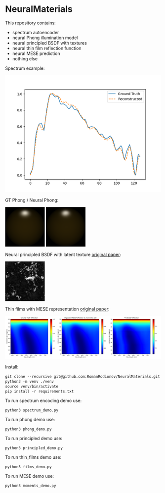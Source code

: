 # NeuralMaterials

This repository contains:
- spectrum autoencoder
- neural Phong illumination model
- neural principled BSDF with textures
- neural thin film reflection function
- neural MESE prediction
- nothing else

Spectrum example:

![spectrum](https://github.com/RomanRodionov/NeuralMaterials/blob/main/spectrum_example.png?raw=true)

GT Phong / Neural Phong:

![gt_phong](https://github.com/RomanRodionov/NeuralMaterials/blob/main/tests/phong/gt_2.png?raw=true) ![neural_phong](https://github.com/RomanRodionov/NeuralMaterials/blob/main/tests/phong/neural_2.png?raw=true)

Neural principled BSDF with latent texture [original paper](https://research.nvidia.com/labs/rtr/neural_appearance_models/):

![latent_texture](https://github.com/RomanRodionov/NeuralMaterials/blob/main/tests/principled/latent.png?raw=true)

Thin films with MESE representation [original paper](https://momentsingraphics.de/Media/Siggraph2019/Peters2019-CompactSpectra.pdf):

![mese_films](https://github.com/RomanRodionov/NeuralMaterials/blob/main/tests/mese/moments_15.png?raw=true)

Install:

    git clone --recursive git@github.com:RomanRodionov/NeuralMaterials.git
    python3 -m venv ./venv
    source venv/bin/activate
    pip install -r requirements.txt

To run spectrum encoding demo use:

    python3 spectrum_demo.py

To run phong demo use:

    python3 phong_demo.py

To run principled demo use:

    python3 principled_demo.py

To run thin_films demo use:

    python3 films_demo.py

To run MESE demo use:

    python3 moments_demo.py
